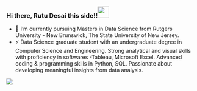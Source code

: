 ### Hi there, Rutu Desai this side!!<img src="https://raw.githubusercontent.com/rutudesai/rutudesai/main/wave.gif" width="30px">

<!--
**rutudesai/rutudesai** is a ✨ _special_ ✨ repository because its `README.md` (this file) appears on your GitHub profile.

Here are some ideas to get you started:

- 🔭 I’m currently working on ...
- 🌱 I’m currently learning ...
- 👯 I’m looking to collaborate on ...
- 🤔 I’m looking for help with ...
- 💬 Ask me about ...
- 📫 How to reach me: ...
- 😄 Pronouns: ...
- ⚡ Fun fact: ...
-->
- 🌱 I’m currently pursuing Masters in Data Science from Rutgers University - New Brunswick, The State University of New Jersey.
- ⚡ Data Science graduate student with an undergraduate degree in Computer Science and Engineering. Strong analytical and
visual skills with proficiency in softwares -Tableau, Microsoft Excel. Advanced coding & programming skills in Python, SQL.
Passionate about developing meaningful insights from data analysis.

<img align="center" src="https://github-readme-stats.vercel.app/api/<CARD_TYPE>/?username=rutudesai&theme=radical" />